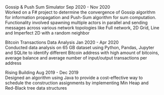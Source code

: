 Gossip & Push Sum Simulator 					                  Sep 2020 - Nov 2020   
Worked on a F# project to determine the convergence of Gossip algorithm for information propagation and Push-Sum algorithm for sum computation. Functionality involved spawning multiple actors in parallel and sending messages across various network topologies like Full network, 2D Grid, Line and Imperfect 2D with a random neighbor

Bitcoin Transactions Data Analysis                      Jan 2020 - Apr 2020  
Conducted data analysis on 65 GB dataset using Python, Pandas, Jupyter and SQLite to identify different Bitcoin address with high amount of bitcoins, average balance and average number of input/output transactions per address

Rising Building		        			                        Aug 2019 - Dec 2019   
Designed an algorithm using Java to provide a cost-effective way to schedule the construction assignments by implementing Min Heap and Red-Black tree data structures
